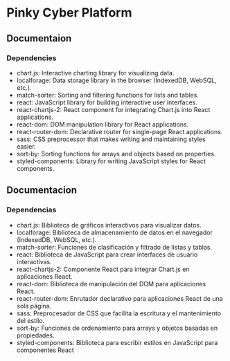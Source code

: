 # Pinky Cyber Platform
## Documentaion
### Dependencies

* chart.js: Interactive charting library for visualizing data.
* localforage: Data storage library in the browser (IndexedDB, WebSQL, etc.).
* match-sorter: Sorting and filtering functions for lists and tables.
* react: JavaScript library for building interactive user interfaces.
* react-chartjs-2: React component for integrating Chart.js into React applications.
* react-dom: DOM manipulation library for React applications.
* react-router-dom: Declarative router for single-page React applications.
* sass: CSS preprocessor that makes writing and maintaining styles easier.
* sort-by: Sorting functions for arrays and objects based on properties.
* styled-components: Library for writing JavaScript styles for React components.

## Documentacion
### Dependencias 

* chart.js: Biblioteca de gráficos interactivos para visualizar datos.
* localforage: Biblioteca de almacenamiento de datos en el navegador (IndexedDB, WebSQL, etc.).
* match-sorter: Funciones de clasificación y filtrado de listas y tablas.
* react: Biblioteca de JavaScript para crear interfaces de usuario interactivas.
* react-chartjs-2: Componente React para integrar Chart.js en aplicaciones React.
* react-dom: Biblioteca de manipulación del DOM para aplicaciones React.
* react-router-dom: Enrutador declarativo para aplicaciones React de una sola página.
* sass: Preprocesador de CSS que facilita la escritura y el mantenimiento del estilo.
* sort-by: Funciones de ordenamiento para arrays y objetos basadas en propiedades.
* styled-components: Biblioteca para escribir estilos en JavaScript para componentes React
